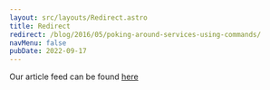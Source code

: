 ```yaml
---
layout: src/layouts/Redirect.astro
title: Redirect
redirect: /blog/2016/05/poking-around-services-using-commands/
navMenu: false
pubDate: 2022-09-17
---
```

<div>
Our article feed can be found <a href="/blog/2016/05/poking-around-services-using-commands/">here</a>
</div>
